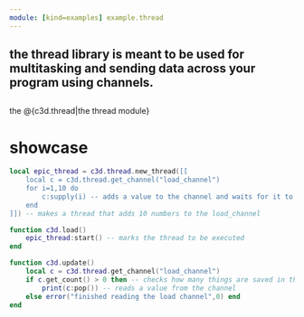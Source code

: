 ```yaml
---
module: [kind=examples] example.thread
---
```


## the thread library is meant to be used for multitasking and sending data across your program using channels.
##
the @{c3d.thread|the thread module}
# showcase

```lua
local epic_thread = c3d.thread.new_thread([[
    local c = c3d.thread.get_channel("load_channel")
    for i=1,10 do
        c:supply(i) -- adds a value to the channel and waits for it to be read
    end
]]) -- makes a thread that adds 10 numbers to the load_channel

function c3d.load()
    epic_thread:start() -- marks the thread to be executed
end

function c3d.update()
    local c = c3d.thread.get_channel("load_channel")
    if c.get_count() > 0 then -- checks how many things are saved in the queue
        print(c:pop()) -- reads a value from the channel
    else error("finished reading the load channel",0) end
end
```